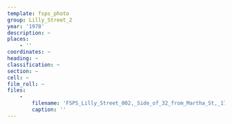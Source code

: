 ```yaml
---
template: fsps_photo
group: Lilly_Street_2
year: '1978'
description: ~
places:
    - ''
coordinates: ~
heading: ~
classification: ~
section: ~
cell: ~
film_roll: ~
files:
    -
        filename: 'FSPS_Lilly_Street_002,_Side_of_32_from_Martha_St,_17-10-M,_1978.png'
        caption: ''
---
```

